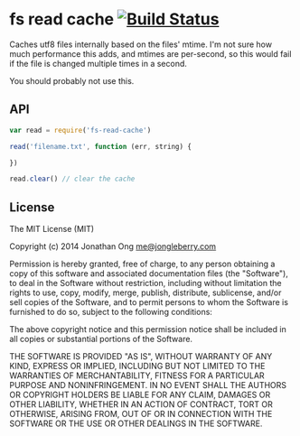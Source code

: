 # fs read cache [![Build Status](https://travis-ci.org/jonathanong/fs-read-cache.png)](https://travis-ci.org/jonathanong/fs-read-cache.js)

Caches utf8 files internally based on the files' mtime. I'm not sure how much performance this adds, and mtimes are per-second, so this would fail if the file is changed multiple times in a second.

You should probably not use this.

## API

```js
var read = require('fs-read-cache')

read('filename.txt', function (err, string) {

})

read.clear() // clear the cache
```

## License

The MIT License (MIT)

Copyright (c) 2014 Jonathan Ong me@jongleberry.com

Permission is hereby granted, free of charge, to any person obtaining a copy
of this software and associated documentation files (the "Software"), to deal
in the Software without restriction, including without limitation the rights
to use, copy, modify, merge, publish, distribute, sublicense, and/or sell
copies of the Software, and to permit persons to whom the Software is
furnished to do so, subject to the following conditions:

The above copyright notice and this permission notice shall be included in
all copies or substantial portions of the Software.

THE SOFTWARE IS PROVIDED "AS IS", WITHOUT WARRANTY OF ANY KIND, EXPRESS OR
IMPLIED, INCLUDING BUT NOT LIMITED TO THE WARRANTIES OF MERCHANTABILITY,
FITNESS FOR A PARTICULAR PURPOSE AND NONINFRINGEMENT. IN NO EVENT SHALL THE
AUTHORS OR COPYRIGHT HOLDERS BE LIABLE FOR ANY CLAIM, DAMAGES OR OTHER
LIABILITY, WHETHER IN AN ACTION OF CONTRACT, TORT OR OTHERWISE, ARISING FROM,
OUT OF OR IN CONNECTION WITH THE SOFTWARE OR THE USE OR OTHER DEALINGS IN
THE SOFTWARE.
